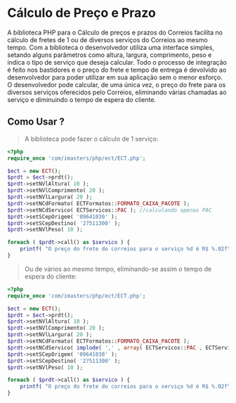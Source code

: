Cálculo de Preço e Prazo
========================

A biblioteca PHP para o Cálculo de preços e prazos do Correios facilita no cálculo de fretes de 1 ou de diversos serviços do Correios ao mesmo tempo.
Com a biblioteca o desenvolvedor utiliza uma interface simples, setando alguns parâmetros como altura, largura, comprimento, peso e indica o tipo de serviço que deseja calcular.
Todo o processo de integração é feito nos bastidores e o preço do frete e tempo de entrega é devolvido ao desenvolvedor para poder utilizar em sua aplicação sem o menor esforço.
O desenvolvedor pode calcular, de uma única vez, o preço do frete para os diversos serviços oferecidos pelo Correios, eliminando várias chamadas ao serviço e diminuindo o tempo de espera do cliente.

Como Usar ?
-----------

> A biblioteca pode fazer o cálculo de 1 serviço:
```php
<?php
require_once 'com/imasters/php/ect/ECT.php';

$ect = new ECT();
$prdt = $ect->prdt();
$prdt->setNVlAltura( 10 );
$prdt->setNVlComprimento( 20 );
$prdt->setNVlLargura( 20 );
$prdt->setNCdFormato( ECTFormatos::FORMATO_CAIXA_PACOTE );
$prdt->setNCdServico( ECTServicos::PAC ); //calculando apenas PAC
$prdt->setSCepOrigem( '09641030' );
$prdt->setSCepDestino( '27511300' );
$prdt->setNVlPeso( 10 );

foreach ( $prdt->call() as $servico ) {
	printf( "O preço do frete do correios para o serviço %d é R$ %.02f\n" , $servico->Codigo , $servico->Valor );
}
```
> Ou de vários ao mesmo tempo, eliminando-se assim o tempo de espera do cliente:
```php	
<?php
require_once 'com/imasters/php/ect/ECT.php';

$ect = new ECT();
$prdt = $ect->prdt();
$prdt->setNVlAltura( 10 );
$prdt->setNVlComprimento( 20 );
$prdt->setNVlLargura( 20 );
$prdt->setNCdFormato( ECTFormatos::FORMATO_CAIXA_PACOTE );
$prdt->setNCdServico( implode( ',' , array( ECTServicos::PAC , ECTServicos::SEDEX ) ) );
$prdt->setSCepOrigem( '09641030' );
$prdt->setSCepDestino( '27511300' );
$prdt->setNVlPeso( 10 );

foreach ( $prdt->call() as $servico ) {
	printf( "O preço do frete do correios para o serviço %d é R$ %.02f\n" , $servico->Codigo , $servico->Valor );
}
```

